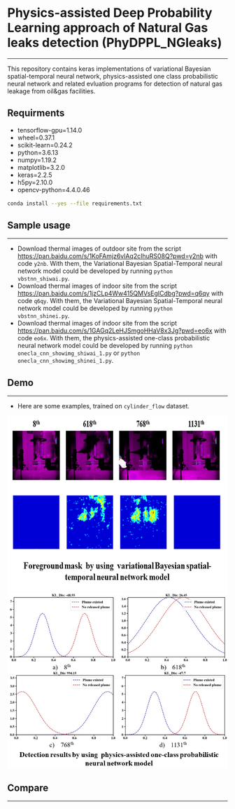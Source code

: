 # Physics-assisted Deep Probability Learning approach of Natural Gas leaks detection (PhyDPPL_NGleaks)
-----------------------
This repository contains keras implementations of  variational Bayesian spatial-temporal neural network, physics-assisted one class probabilistic neural network and related evluation programs for detection of natural gas leakage from oil&gas facilities.

## Requirments
* tensorflow-gpu=1.14.0
* wheel=0.37.1
* scikit-learn=0.24.2
* python=3.6.13
* numpy=1.19.2
* matplotlib=3.2.0
* keras=2.2.5
* h5py=2.10.0
* opencv-python=4.4.0.46

```Bash
conda install --yes --file requirements.txt
``` 

## Sample usage
-----------------------
* Download thermal images of outdoor site from the script <https://pan.baidu.com/s/1KoFAmjz6vlAq2cIhuRS08Q?pwd=y2nb> with code `y2nb`. With them, the Variational Bayesian Spatial-Temporal neural network model could be developed by running `python vbstnn_shiwai.py`.
* Download thermal images of indoor site from the script <https://pan.baidu.com/s/1jzCLp4Ww415QMVsEgICdbg?pwd=q6qy> with code `q6qy`. With them, the Variational Bayesian Spatial-Temporal neural network model could be developed by running `python vbstnn_shinei.py`.
*  Download thermal images of indoor site from the script <https://pan.baidu.com/s/1GAGq2LeHJSmgoHHaV8x3Jg?pwd=eo6x> with code `eo6x`. With them, the physics-assisted one-class probabilistic neural network model could be developed by running `python onecla_cnn_showimg_shiwai_1.py` or `python onecla_cnn_showimg_shinei_1.py`.
## Demo
-----------------------
- Here are some examples, trained on `cylinder_flow` dataset.
<img src="results/example1.png" width="700" height="400"/>
<img src="results/example2.png" width="700" height="400"/>

## Compare
-----------------------
